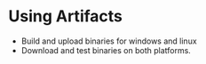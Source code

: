 # Using Artifacts

- Build and upload binaries for windows and linux
- Download and test binaries on both platforms.
